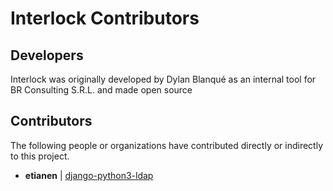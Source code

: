 
# Interlock Contributors

## Developers

Interlock was originally developed by Dylan Blanqué as an internal tool for
BR Consulting S.R.L. and made open source

## Contributors

The following people or organizations have contributed directly or indirectly
to this project.

* **etianen** | [django-python3-ldap](https://github.com/etianen/django-python3-ldap)